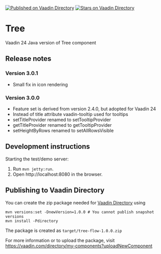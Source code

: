 [![Published on Vaadin  Directory](https://img.shields.io/badge/Vaadin%20Directory-published-00b4f0.svg)](https://vaadin.com/directory/component/tree)
[![Stars on Vaadin Directory](https://img.shields.io/vaadin-directory/star/tree.svg)](https://vaadin.com/directory/component/tree)

# Tree

Vaadin 24 Java version of Tree component

## Release notes

### Version 3.0.1

- Small fix in icon rendering

### Version 3.0.0

- Feature set is derived from version 2.4.0, but adopted for Vaadin 24
- Instead of title attribute vaadin-tooltip used for tooltips
- setTitleProvider renamed to setTooltipProvider
- getTitleProvider renamed to getTooltipProvider
- setHeightByRows renamed to setAllRowsVisible

## Development instructions

Starting the test/demo server:
1. Run `mvn jetty:run`.
2. Open http://localhost:8080 in the browser.

## Publishing to Vaadin Directory

You can create the zip package needed for [Vaadin Directory](https://vaadin.com/directory/) using
```
mvn versions:set -DnewVersion=1.0.0 # You cannot publish snapshot versions 
mvn install -Pdirectory
```

The package is created as `target/tree-flow-1.0.0.zip`

For more information or to upload the package, visit https://vaadin.com/directory/my-components?uploadNewComponent
